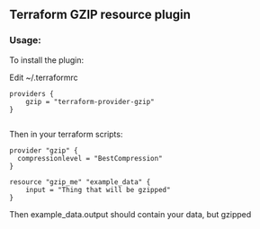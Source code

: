 ## Terraform GZIP resource plugin

### Usage:

To install the plugin:

Edit ~/.terraformrc
```
providers {
    gzip = "terraform-provider-gzip"
}


```

Then in your terraform scripts:

```
provider "gzip" {
  compressionlevel = "BestCompression"
}

resource "gzip_me" "example_data" {
    input = "Thing that will be gzipped"
}

```

Then example_data.output should contain your data, but gzipped